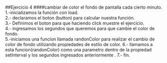 ##Ejercicio 4 
####cambiar de color el fondo de pantalla cada cierto minuto.  
1.-inicializamos la función con load.  
2.- declaramos el boton (button) para calcular nuestra función.  
3.- Definimos el boton para que haciendo click muestre el ejercicio.  
4.- ingresamos los segundos que queremos para que cambie el color de fondo.  
5.-iniciamos una funcion llamada randonColor para realizar el cambio de color de fondo utilizando propiedades de estilo de color.
6.- llamamos a esta funcion(randonColor) como una parametro dentro de la propiedad setInterval y los segundos ingresados anteriormente .
7.- fin.